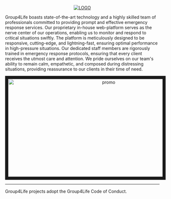 <div align="center">
<a href="https://www.group4life.com/">
    <img
      src="https://www.group4life.com/images/logo.png"
      alt="LOGO"
    />
  </a>
</div>

Group4Life boasts state-of-the-art technology and a highly skilled team of professionals committed to providing prompt and effective emergency response services. Our proprietary in-house web-platform serves as the nerve center of our operations, enabling us to monitor and respond to critical situations swiftly. The platform is meticulously designed to be responsive, cutting-edge, and lightning-fast, ensuring optimal performance in high-pressure situations. Our dedicated staff members are rigorously trained in emergency response protocols, ensuring that every client receives the utmost care and attention. We pride ourselves on our team's ability to remain calm, empathetic, and composed during distressing situations, providing reassurance to our clients in their time of need.

<div align="center">
    <a href="http://www.youtube.com/watch?feature=player_embedded&v=Hfd0DSF2054" target="_blank">
        <img src="http://img.youtube.com/vi/Hfd0DSF2054/0.jpg" alt="promo" width="640" height="320" border="10" />
    </a>
</div>

---

Group4Life projects adopt the Group4Life Code of Conduct.
